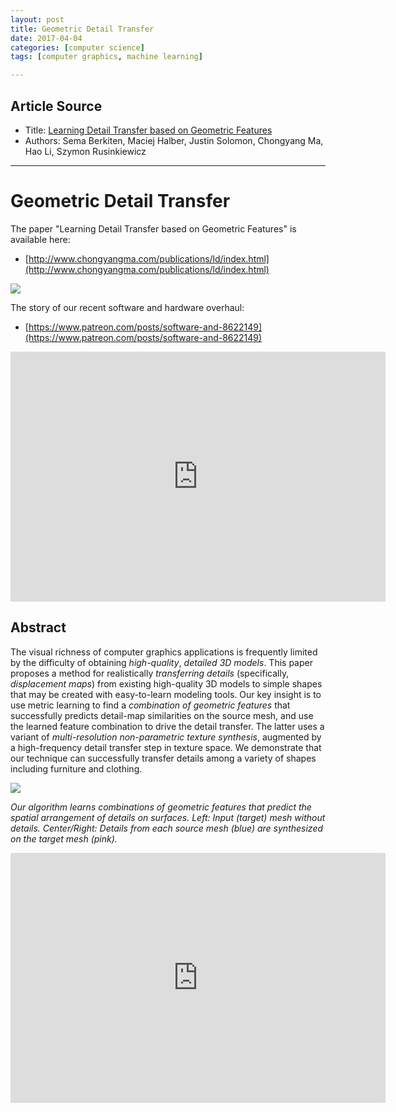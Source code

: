 ```yaml
---
layout: post
title: Geometric Detail Transfer
date: 2017-04-04
categories: [computer science]
tags: [computer graphics, machine learning]

---
```


## Article Source
* Title: [Learning Detail Transfer based on Geometric Features](http://www.chongyangma.com/publications/ld/index.html)
* Authors: Sema Berkiten, Maciej Halber, Justin Solomon, Chongyang Ma, Hao Li, Szymon Rusinkiewicz

---

Geometric Detail Transfer
===============

The paper "Learning Detail Transfer based on Geometric Features" is available here:

* [http://www.chongyangma.com/publications/ld/index.html](http://www.chongyangma.com/publications/ld/index.html)

[![](http://www.chongyangma.com/publications/ld/2017_ld_paper_thumbnail.png)](http://www.chongyangma.com/publications/ld/2017_ld_preprint.pdf)

The story of our recent software and hardware overhaul: 

* [https://www.patreon.com/posts/software-and-8622149](https://www.patreon.com/posts/software-and-8622149)

<iframe width="600" height="400" src="https://www.youtube.com/embed/wz9cUncBdxw" frameborder="0" allowfullscreen></iframe>

## Abstract 

The visual richness of computer graphics applications is frequently limited by the difficulty of obtaining *high-quality*, *detailed 3D models*. This paper proposes a method for realistically *transferring details* (specifically, *displacement maps*) from existing high-quality 3D models to simple shapes that may be created with easy-to-learn modeling tools. Our key insight is to use metric learning to find a *combination of geometric features* that successfully predicts detail-map similarities on the source mesh, and use the learned feature combination to drive the detail transfer. The latter uses a variant of *multi-resolution non-parametric texture synthesis*, augmented by a high-frequency detail transfer step in texture space. We demonstrate that our technique can successfully transfer details among a variety of shapes including furniture and clothing.

![](http://www.chongyangma.com/publications/ld/2017_ld_teaser.png)

*Our algorithm learns combinations of geometric features that predict the spatial arrangement of details on surfaces. Left: Input (target) mesh without details. Center/Right: Details from each source mesh (blue) are synthesized on the target mesh (pink).*

<iframe width="600" height="400" src="https://www.youtube.com/embed/iSm3Wb9b5B8" frameborder="0" allowfullscreen></iframe>